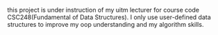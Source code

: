 this project is under instruction of my uitm lecturer for course code CSC248(Fundamental of Data Structures).
I only use user-defined data structures to improve my oop understanding and my algorithm skills.